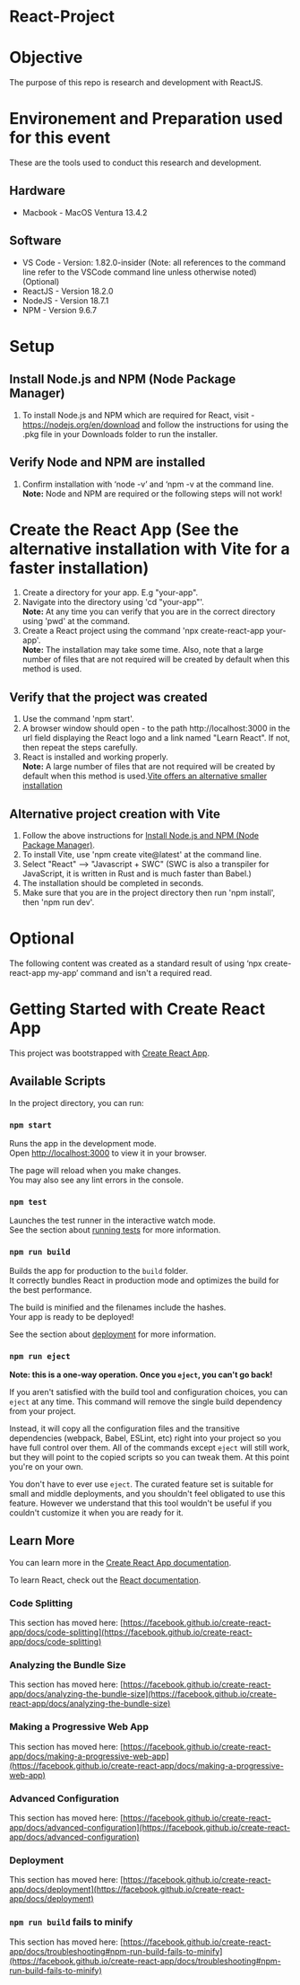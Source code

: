 # React-Project

# Objective    
The purpose of this repo is research and development with ReactJS.

# Environement and Preparation used for this event   
These are the tools used to conduct this research and development. 

## Hardware
* Macbook - MacOS Ventura 13.4.2

## Software
* VS Code - Version: 1.82.0-insider (Note: all references to the command line refer to the VSCode command line unless otherwise noted) (Optional)
* ReactJS - Version 18.2.0
* NodeJS - Version 18.7.1
* NPM - Version 9.6.7

# Setup
## Install Node.js and NPM (Node Package Manager)
1. To install Node.js and NPM which are required for React, visit - https://nodejs.org/en/download and follow the instructions for using the .pkg file in your Downloads folder to run the installer.   

## Verify Node and NPM are installed
1. Confirm installation with ‘node -v’ and ‘npm -v at the command line.   
    **Note:** Node and NPM are required or the following steps will not work!

# Create the React App (See the alternative installation with Vite for a faster installation)
1. Create a directory for your app. E.g "your-app".   
2. Navigate into the directory using 'cd "your-app"'.   
   **Note:** At any time you can verify that you are in the correct directory using 'pwd' at the command.   
3. Create a React project using the command 'npx create-react-app your-app'.   
   **Note:** The installation may take some time. Also, note that a large number of files that are not required will be created by default when this method is used.   

## Verify that the project was created   
1. Use the command 'npm start'.   
2. A browser window should open - to the path http://localhost:3000 in the url field displaying the React logo and a link named "Learn React". If not, then repeat the steps carefully.   
3. React is installed and working properly.     
   **Note:** A large number of files that are not required will be created by default when this method is used.[Vite offers an alternative smaller installation](#alternative-installation-with-vite)   

## Alternative project creation with Vite
1. Follow the above instructions for [Install Node.js and NPM (Node Package Manager)](#create-the-react-app-see-the-alternative-installation-with-vite-for-a-faster-installation).    
2. To install Vite, use 'npm create vite@latest' at the command line.   
3. Select "React" --> "Javascript + SWC" (SWC is also a transpiler for JavaScript, it is written in Rust and is much faster than Babel.)   
4. The installation should be completed in seconds.   
5. Make sure that you are in the project directory then run 'npm install', then 'npm run dev'.   

# Optional 
The following content was created as a standard result of using ‘npx create-react-app my-app’ command and isn't a required read. 
# Getting Started with Create React App

This project was bootstrapped with [Create React App](https://github.com/facebook/create-react-app).

## Available Scripts

In the project directory, you can run:

### `npm start`

Runs the app in the development mode.\
Open [http://localhost:3000](http://localhost:3000) to view it in your browser.

The page will reload when you make changes.\
You may also see any lint errors in the console.

### `npm test`

Launches the test runner in the interactive watch mode.\
See the section about [running tests](https://facebook.github.io/create-react-app/docs/running-tests) for more information.

### `npm run build`

Builds the app for production to the `build` folder.\
It correctly bundles React in production mode and optimizes the build for the best performance.

The build is minified and the filenames include the hashes.\
Your app is ready to be deployed!

See the section about [deployment](https://facebook.github.io/create-react-app/docs/deployment) for more information.

### `npm run eject`

**Note: this is a one-way operation. Once you `eject`, you can't go back!**

If you aren't satisfied with the build tool and configuration choices, you can `eject` at any time. This command will remove the single build dependency from your project.

Instead, it will copy all the configuration files and the transitive dependencies (webpack, Babel, ESLint, etc) right into your project so you have full control over them. All of the commands except `eject` will still work, but they will point to the copied scripts so you can tweak them. At this point you're on your own.

You don't have to ever use `eject`. The curated feature set is suitable for small and middle deployments, and you shouldn't feel obligated to use this feature. However we understand that this tool wouldn't be useful if you couldn't customize it when you are ready for it.

## Learn More

You can learn more in the [Create React App documentation](https://facebook.github.io/create-react-app/docs/getting-started).

To learn React, check out the [React documentation](https://reactjs.org/).

### Code Splitting

This section has moved here: [https://facebook.github.io/create-react-app/docs/code-splitting](https://facebook.github.io/create-react-app/docs/code-splitting)

### Analyzing the Bundle Size

This section has moved here: [https://facebook.github.io/create-react-app/docs/analyzing-the-bundle-size](https://facebook.github.io/create-react-app/docs/analyzing-the-bundle-size)

### Making a Progressive Web App

This section has moved here: [https://facebook.github.io/create-react-app/docs/making-a-progressive-web-app](https://facebook.github.io/create-react-app/docs/making-a-progressive-web-app)

### Advanced Configuration

This section has moved here: [https://facebook.github.io/create-react-app/docs/advanced-configuration](https://facebook.github.io/create-react-app/docs/advanced-configuration)

### Deployment

This section has moved here: [https://facebook.github.io/create-react-app/docs/deployment](https://facebook.github.io/create-react-app/docs/deployment)

### `npm run build` fails to minify

This section has moved here: [https://facebook.github.io/create-react-app/docs/troubleshooting#npm-run-build-fails-to-minify](https://facebook.github.io/create-react-app/docs/troubleshooting#npm-run-build-fails-to-minify)
